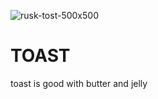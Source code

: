 ![rusk-tost-500x500](https://user-images.githubusercontent.com/88748968/129109907-45af8950-388c-4438-b66c-06e77a10859e.png)
# TOAST
toast is good with butter and jelly 
